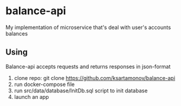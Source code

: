 # balance-api
My implementation of microservice that's deal with user's accounts balances
## Using
Balance-api accepts requests and returns responses in json-format

1. clone repo:
   git clone https://github.com/ksartamonov/balance-api
2. run docker-compose file
3. run src/data/database/InitDb.sql script to init database
4. launch an app
